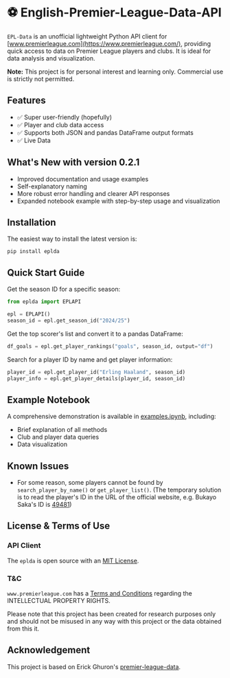 # ⚽ English-Premier-League-Data-API

`EPL-Data` is an unofficial lightweight Python API client for [www.premierleague.com](https://www.premierleague.com/), providing quick access to data on Premier League players and clubs. It is ideal for data analysis and visualization.

**Note:** This project is for personal interest and learning only. Commercial use is strictly not permitted.


## Features
- ✅ Super user-friendly (hopefully)
- ✅ Player and club data access
- ✅ Supports both JSON and pandas DataFrame output formats
- ✅ Live Data

## What's New with version 0.2.1
- Improved documentation and usage examples
- Self-explanatory naming
- More robust error handling and clearer API responses
- Expanded notebook example with step-by-step usage and visualization


## Installation
The easiest way to install the latest version is:
```
pip install eplda
```

## Quick Start Guide
Get the season ID for a specific season:
```python
from eplda import EPLAPI

epl = EPLAPI()
season_id = epl.get_season_id("2024/25")
```

Get the top scorer's list and convert it to a pandas DataFrame:
```python
df_goals = epl.get_player_rankings("goals", season_id, output="df")
```

Search for a player ID by name and get player information:
```python
player_id = epl.get_player_id("Erling Haaland", season_id)
player_info = epl.get_player_details(player_id, season_id)
```

## Example Notebook
A comprehensive demonstration is available in [examples.ipynb](examples.ipynb), including:

- Brief explanation of all methods
- Club and player data queries
- Data visualization

## Known Issues
- For some reason, some players cannot be found by ``search_player_by_name()`` or ``get_player_list()``.
(The temporary solution is to read the player's ID in the URL of the official website, e.g. Bukayo Saka's ID is [49481](https://www.premierleague.com/players/49481/Bukayo-Saka/overview))

## License & Terms of Use

### API Client

The `eplda` is open source with an [MIT License](LICENSE).

### T&C

``www.premierleague.com`` has a [Terms and Conditions](https://www.premierleague.com/terms-and-conditions) regarding the INTELLECTUAL PROPERTY RIGHTS. 

Please note that this project has been created for research purposes only and should not be misused in any way with this project or the data obtained from this it.

## Acknowledgement 
This project is based on Erick Ghuron's [premier-league-data](https://github.com/ghurone/premier-league-data).